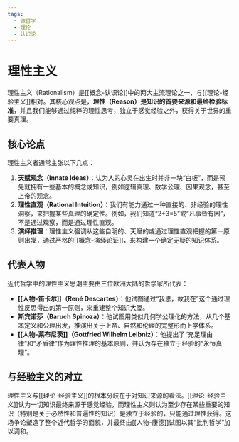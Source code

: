 ```yaml
---
tags:
  - 做哲学
  - 理论
  - 认识论
---
```


# 理性主义

理性主义（Rationalism）是[[概念-认识论]]中的两大主流理论之一，与[[理论-经验主义]]相对。其核心观点是，**理性（Reason）是知识的首要来源和最终检验标准**，并且我们能够通过纯粹的理性思考，独立于感觉经验之外，获得关于世界的重要真理。

## 核心论点

理性主义者通常主张以下几点：

1.  **天赋观念（Innate Ideas）**：认为人的心灵在出生时并非一块“白板”，而是预先就拥有一些基本的概念或知识，例如逻辑真理、数学公理、因果观念，甚至上帝的观念。
2.  **理性直观（Rational Intuition）**：我们有能力通过一种直接的、非经验的理性洞察，来把握某些真理的确定性。例如，我们知道“2+3=5”或“凡事皆有因”，不是通过观察，而是通过理性直观。
3.  **演绎推理**：理性主义强调从这些自明的、天赋的或通过理性直观把握的第一原则出发，通过严格的[[概念-演绎论证]]，来构建一个确定无疑的知识体系。

## 代表人物

近代哲学中的理性主义思潮主要由三位欧洲大陆的哲学家所代表：
*   **[[人物-笛卡尔]]（René Descartes）**：他试图通过“我思，故我在”这个通过理性反思得出的第一原则，来重建整个知识大厦。
*   **斯宾诺莎（Baruch Spinoza）**：他试图用类似几何学公理化的方法，从几个基本定义和公理出发，推演出关于上帝、自然和伦理的完整形而上学体系。
*   **[[人物-莱布尼茨]]（Gottfried Wilhelm Leibniz）**：他提出了“充足理由律”和“矛盾律”作为理性推理的基本原则，并认为存在独立于经验的“永恒真理”。

## 与经验主义的对立

理性主义与[[理论-经验主义]]的根本分歧在于对知识来源的看法。[[理论-经验主义]]认为一切知识最终来源于感觉经验，而理性主义则认为至少存在某些重要的知识（特别是关于必然性和普遍性的知识）是独立于经验的，只能通过理性获得。这场争论塑造了整个近代哲学的面貌，并最终由[[人物-康德]]试图以其“批判哲学”加以调和。

